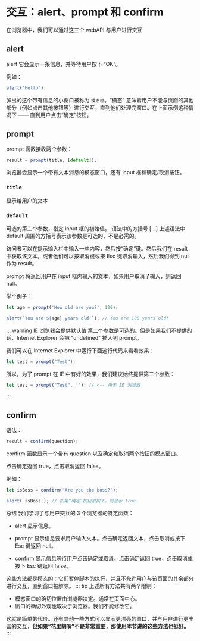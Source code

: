# 交互：alert、prompt 和 confirm
在浏览器中，我们可以通过这三个 webAPI 与用户进行交互
## alert
alert
它会显示一条信息，并等待用户按下 “OK”。

例如：
``` javascript
alert("Hello");
```
弹出的这个带有信息的小窗口被称为 `模态窗`。“模态” 意味着用户不能与页面的其他部分（例如点击其他按钮等）进行交互，直到他们处理完窗口。在上面示例这种情况下 —— 直到用户点击“确定”按钮。

## prompt
prompt 函数接收两个参数：

``` javascript
result = prompt(title, [default]);
```
浏览器会显示一个带有文本消息的模态窗口，还有 input 框和确定/取消按钮。

### `title`
显示给用户的文本
### `default`
可选的第二个参数，指定 input 框的初始值。
语法中的方括号 [...]
上述语法中 default 周围的方括号表示该参数是可选的，不是必需的。

访问者可以在提示输入栏中输入一些内容，然后按“确定”键。然后我们在 result 中获取该文本。或者他们可以按取消键或按 Esc 键取消输入，然后我们得到 null 作为 result。

prompt 将返回用户在 input 框内输入的文本，如果用户取消了输入，则返回 null。

举个例子：
``` javascript
let age = prompt('How old are you?', 100);

alert(`You are ${age} years old!`); // You are 100 years old!

```
::: warning
IE 浏览器会提供默认值
第二个参数是可选的。但是如果我们不提供的话，Internet Explorer 会把 "undefined" 插入到 prompt。

我们可以在 Internet Explorer 中运行下面这行代码来看看效果：
``` javascript
let test = prompt("Test");
```
所以，为了 prompt 在 IE 中有好的效果，我们建议始终提供第二个参数：
``` javascript
let test = prompt("Test", ''); // <-- 用于 IE 浏览器
```
:::
## confirm
语法：
``` javascript
result = confirm(question);
```
confirm 函数显示一个带有 question 以及确定和取消两个按钮的模态窗口。

点击确定返回 true，点击取消返回 false。

例如：
``` javascript
let isBoss = confirm("Are you the boss?");

alert( isBoss ); // 如果“确定”按钮被按下，则显示 true

```
总结
我们学习了与用户交互的 3 个浏览器的特定函数：

- alert 显示信息。

- prompt 显示信息要求用户输入文本。点击确定返回文本，点击取消或按下 Esc 键返回 null。

- confirm 显示信息等待用户点击确定或取消。点击确定返回 true，点击取消或按下 Esc 键返回 false。

这些方法都是模态的：它们暂停脚本的执行，并且不允许用户与该页面的其余部分进行交互，直到窗口被解除。
::: tip
上述所有方法共有两个限制：

- 模态窗口的确切位置由浏览器决定。通常在页面中心。
- 窗口的确切外观也取决于浏览器。我们不能修改它。
  
这就是简单的代价。还有其他一些方式可以显示更漂亮的窗口，并与用户进行更丰富的交互，**但如果“花里胡哨”不是非常重要，那使用本节讲的这些方法也挺好。**
:::